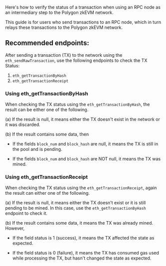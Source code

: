 Here's how to verify the status of a transaction when using an RPC node as an intermediary step to the Polygon zkEVM network.

This guide is for users who send transactions to an RPC node, which in turn relays these transactions to the Polygon zkEVM network.

## Recommended endpoints:

After sending a transaction (TX) to the network using the `eth_sendRawTransaction`, use the following endpoints to check the TX Status:

1. `eth_getTransactionByHash`
2. `eth_getTransactionReceipt`

### Using eth_getTransactionByHash

When checking the TX status using the `eth_getTransactionByHash`, the result can be either one of the following.

(a) If the result is null, it means either the TX doesn't exist in the network or it was discarded.

(b) If the result contains some data, then

- If the fields `block_num` and `block_hash` are null, it means the TX is still in the pool and is pending.

- If the fields `block_num` and `block_hash` are NOT null, it means the TX was mined.

### Using eth_getTransactionReceipt

When checking the TX status using the `eth_getTransactionReceipt`, again the result can either one of the following.

(a) If the result is null, it means either the TX doesn't exist or it is still pending to be mined. In this case, use the `eth_getTransactionByHash` endpoint to check it.

(b) If the result contains some data, it means the TX was already mined. However,

- If the field status is 1 (success), it means the TX affected the state as expected.

- If the field status is 0 (failure), it means the TX has consumed gas used while processing the TX, but hasn't changed the state as expected.
